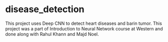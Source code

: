 # disease_detection
This project uses Deep CNN to detect heart diseases and barin tumor. This project was a part of Introduction to Neural Network course at Western and done along with Rahul Khann and Majd Noel.
